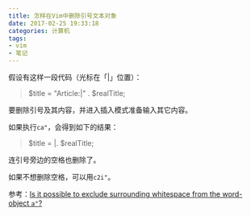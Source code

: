 ```yaml
---
title: 怎样在Vim中删除引号文本对象
date: 2017-02-25 19:33:18
categories: 计算机
tags:
- vim
- 笔记
---
```


假设有这样一段代码（光标在「|」位置）：

> $title = "Article:|" . $realTitle;

要删除引号及其内容，并进入插入模式准备输入其它内容。

如果执行`ca"`，会得到如下的结果：

> $title = |. $realTitle;

连引号旁边的空格也删除了。

如果不想删除空格，可以用`c2i"`。

参考：[Is it possible to exclude surrounding whitespace from the word-object `a"`?](https://www.reddit.com/r/vim/comments/5v4gm5/is_it_possible_to_exclude_surrounding_whitespace/)
